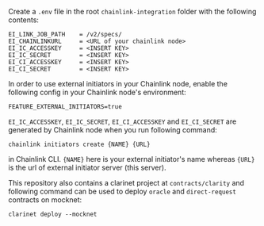 Create a `.env` file in the root `chainlink-integration` folder with the following contents:

```
EI_LINK_JOB_PATH    = /v2/specs/
EI_CHAINLINKURL     = <URL of your chainlink node>
EI_IC_ACCESSKEY     = <INSERT KEY>
EI_IC_SECRET        = <INSERT KEY>
EI_CI_ACCESSKEY     = <INSERT KEY>
EI_CI_SECRET        = <INSERT KEY>
```

In order to use external initiators in your Chainlink node, enable the following config in your Chainlink node's environment:

```
FEATURE_EXTERNAL_INITIATORS=true
```

`EI_IC_ACCESSKEY`, `EI_IC_SECRET`, `EI_CI_ACCESSKEY` and `EI_CI_SECRET` are generated by Chainlink node when you run following command:

```
chainlink initiators create {NAME} {URL}
```
in Chainlink CLI. `{NAME}` here is your external initiator's name whereas `{URL}` is the url of external initiator server (this server).


This repository also contains a clarinet project at `contracts/clarity` and following command can be used to deploy `oracle` and `direct-request` contracts on mocknet:
```
clarinet deploy --mocknet
```